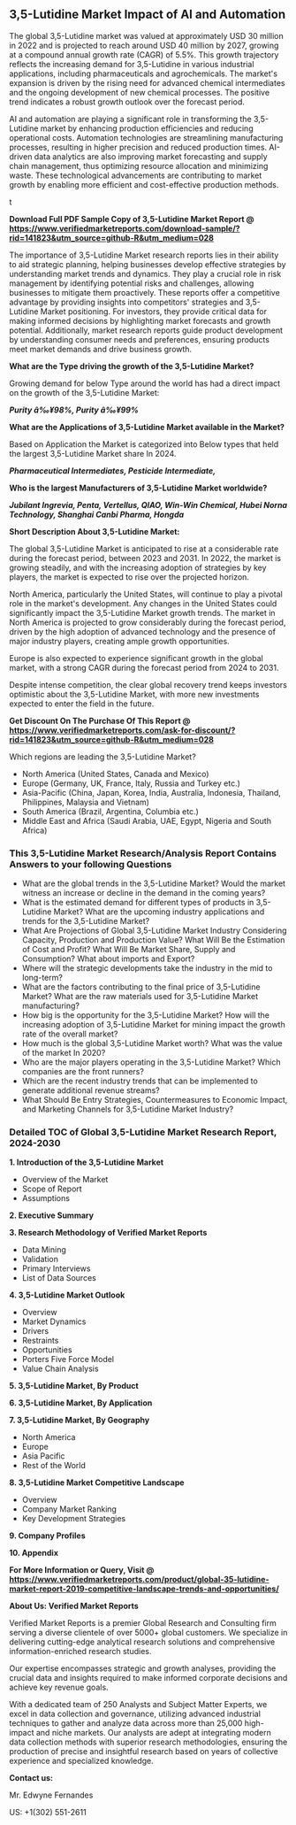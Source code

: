 <h2>3,5-Lutidine Market Impact of AI and Automation</h2><p>The global 3,5-Lutidine market was valued at approximately USD 30 million in 2022 and is projected to reach around USD 40 million by 2027, growing at a compound annual growth rate (CAGR) of 5.5%. This growth trajectory reflects the increasing demand for 3,5-Lutidine in various industrial applications, including pharmaceuticals and agrochemicals. The market's expansion is driven by the rising need for advanced chemical intermediates and the ongoing development of new chemical processes. The positive trend indicates a robust growth outlook over the forecast period.</p><p>AI and automation are playing a significant role in transforming the 3,5-Lutidine market by enhancing production efficiencies and reducing operational costs. Automation technologies are streamlining manufacturing processes, resulting in higher precision and reduced production times. AI-driven data analytics are also improving market forecasting and supply chain management, thus optimizing resource allocation and minimizing waste. These technological advancements are contributing to market growth by enabling more efficient and cost-effective production methods.</p>t</p><p id="" class=""><strong>Download Full PDF Sample Copy of 3,5-Lutidine Market Report @ <a href="https://www.verifiedmarketreports.com/download-sample/?rid=141823&utm_source=github-R&utm_medium=028" target="_blank">https://www.verifiedmarketreports.com/download-sample/?rid=141823&utm_source=github-R&utm_medium=028</a></strong></p><p>The importance of&nbsp;3,5-Lutidine Market research reports lies in their ability to aid strategic planning, helping businesses develop effective strategies by understanding market trends and dynamics. They play a crucial role in risk management by identifying potential risks and challenges, allowing businesses to mitigate them proactively. These reports offer a competitive advantage by providing insights into competitors' strategies and 3,5-Lutidine Market positioning. For investors, they provide critical data for making informed decisions by highlighting market forecasts and growth potential. Additionally, market research reports guide product development by understanding consumer needs and preferences, ensuring products meet market demands and drive business growth.</p><p><strong>What are the&nbsp;Type driving the growth of the 3,5-Lutidine Market?</strong></p><p id="" class="">Growing demand for below Type around the world has had a direct impact on the growth of the 3,5-Lutidine Market:</p><em><strong>Purity â‰¥98%, Purity â‰¥99%</strong></em></p><strong>What are the&nbsp;Applications&nbsp;of 3,5-Lutidine Market available in the Market?</strong></p><p id="" class="">Based on Application the Market is categorized into Below types that held the largest 3,5-Lutidine Market share In 2024.</p><em><strong>Pharmaceutical Intermediates, Pesticide Intermediate, </strong></em></p><strong>Who is the largest Manufacturers of 3,5-Lutidine Market worldwide?</strong></p><p><em><strong>Jubilant Ingrevia, Penta, Vertellus, QIAO, Win-Win Chemical, Hubei Norna Technology, Shanghai Canbi Pharma, Hongda</strong></em></p><p id="" class=""><strong>Short Description About 3,5-Lutidine Market:</strong></p><p>The global 3,5-Lutidine Market is anticipated to rise at a considerable rate during the forecast period, between 2023 and 2031. In 2022, the market is growing steadily, and with the increasing adoption of strategies by key players, the market is expected to rise over the projected horizon.</p><p>North America, particularly the United States, will continue to play a pivotal role in the market's development. Any changes in the United States could significantly impact the 3,5-Lutidine Market growth trends. The market in North America is projected to grow considerably during the forecast period, driven by the high adoption of advanced technology and the presence of major industry players, creating ample growth opportunities.</p><p>Europe is also expected to experience significant growth in the global market, with a strong CAGR during the forecast period from 2024 to 2031.</p><p>Despite intense competition, the clear global recovery trend keeps investors optimistic about the 3,5-Lutidine Market, with more new investments expected to enter the field in the future.</p><p id="" class=""><strong>Get Discount On The Purchase Of This Report @ <a href="https://www.verifiedmarketreports.com/ask-for-discount/?rid=141823&utm_source=github-R&utm_medium=028" target="_blank">https://www.verifiedmarketreports.com/ask-for-discount/?rid=141823&utm_source=github-R&utm_medium=028</a></strong></p>Which regions are leading the 3,5-Lutidine Market?</p><ul><li>North America (United States, Canada and Mexico)</li><li>Europe (Germany, UK, France, Italy, Russia and Turkey etc.)</li><li>Asia-Pacific (China, Japan, Korea, India, Australia, Indonesia, Thailand, Philippines, Malaysia and Vietnam)</li><li>South America (Brazil, Argentina, Columbia etc.)</li><li>Middle East and Africa (Saudi Arabia, UAE, Egypt, Nigeria and South Africa)</li></ul><h3 id="" class="">This 3,5-Lutidine Market Research/Analysis Report Contains Answers to your following Questions</h3><ul><li>What are the global trends in the 3,5-Lutidine Market? Would the market witness an increase or decline in the demand in the coming years?</li><li>What is the estimated demand for different types of products in 3,5-Lutidine Market? What are the upcoming industry applications and trends for the 3,5-Lutidine Market?</li><li>What Are Projections of Global 3,5-Lutidine Market Industry Considering Capacity, Production and Production Value? What Will Be the Estimation of Cost and Profit? What Will Be Market Share, Supply and Consumption? What about imports and Export?</li><li>Where will the strategic developments take the industry in the mid to long-term?</li><li>What are the factors contributing to the final price of 3,5-Lutidine Market? What are the raw materials used for 3,5-Lutidine Market manufacturing?</li><li>How big is the opportunity for the 3,5-Lutidine Market? How will the increasing adoption of 3,5-Lutidine Market for mining impact the growth rate of the overall market?</li><li>How much is the global 3,5-Lutidine Market worth? What was the value of the market In 2020?</li><li>Who are the major players operating in the 3,5-Lutidine Market? Which companies are the front runners?</li><li>Which are the recent industry trends that can be implemented to generate additional revenue streams?</li><li>What Should Be Entry Strategies, Countermeasures to Economic Impact, and Marketing Channels for 3,5-Lutidine Market Industry?</li></ul><h3 id="" class="">Detailed TOC of Global 3,5-Lutidine Market Research Report, 2024-2030</h3><p id="" class=""><strong>1. Introduction of the 3,5-Lutidine Market</strong></p><ul><li>Overview of the Market</li><li>Scope of Report</li><li>Assumptions</li></ul><p id="" class=""><strong>2. Executive Summary</strong></p><p id="" class=""><strong>3. Research Methodology of Verified Market Reports</strong></p><ul><li>Data Mining</li><li>Validation</li><li>Primary Interviews</li><li>List of Data Sources</li></ul><p id="" class=""><strong>4. 3,5-Lutidine Market Outlook</strong></p><ul><li>Overview</li><li>Market Dynamics</li><li>Drivers</li><li>Restraints</li><li>Opportunities</li><li>Porters Five Force Model</li><li>Value Chain Analysis</li></ul><p id="" class=""><strong>5. 3,5-Lutidine Market, By Product</strong></p><p id="" class=""><strong>6. 3,5-Lutidine Market, By Application</strong></p><p id="" class=""><strong>7. 3,5-Lutidine Market, By Geography</strong></p><ul><li>North America</li><li>Europe</li><li>Asia Pacific</li><li>Rest of the World</li></ul><p id="" class=""><strong>8. 3,5-Lutidine Market Competitive Landscape</strong></p><ul><li>Overview</li><li>Company Market Ranking</li><li>Key Development Strategies</li></ul><p id="" class=""><strong>9. Company Profiles</strong></p><p id="" class=""><strong>10. Appendix</strong></p><p id="" class=""><strong>For More Information or Query, Visit @ <a href="https://www.verifiedmarketreports.com/product/global-35-lutidine-market-report-2019-competitive-landscape-trends-and-opportunities/" target="_blank">https://www.verifiedmarketreports.com/product/global-35-lutidine-market-report-2019-competitive-landscape-trends-and-opportunities/</a></strong></p><p id="" class=""><strong>About Us: Verified Market Reports</strong></p><p id="" class="">Verified Market Reports is a premier Global Research and Consulting firm serving a diverse clientele of over 5000+ global customers. We specialize in delivering cutting-edge analytical research solutions and comprehensive information-enriched research studies.</p><p id="" class="">Our expertise encompasses strategic and growth analyses, providing the crucial data and insights required to make informed corporate decisions and achieve key revenue goals.</p><p id="" class="">With a dedicated team of 250 Analysts and Subject Matter Experts, we excel in data collection and governance, utilizing advanced industrial techniques to gather and analyze data across more than 25,000 high-impact and niche markets. Our analysts are adept at integrating modern data collection methods with superior research methodologies, ensuring the production of precise and insightful research based on years of collective experience and specialized knowledge.</p><p id="" class=""><strong>Contact us:</strong></p><p id="" class="">Mr. Edwyne Fernandes</p><p id="" class="">US: +1(302) 551-2611</p>
